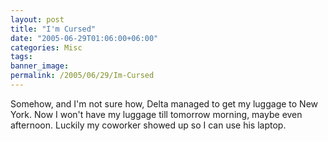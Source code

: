 ```yaml
---
layout: post
title: "I'm Cursed"
date: "2005-06-29T01:06:00+06:00"
categories: Misc 
tags: 
banner_image: 
permalink: /2005/06/29/Im-Cursed
---
```


Somehow, and I'm not sure how, Delta managed to get my luggage to New York. Now I won't have my luggage till tomorrow morning, maybe even afternoon. Luckily  my coworker showed up so I can use his laptop.